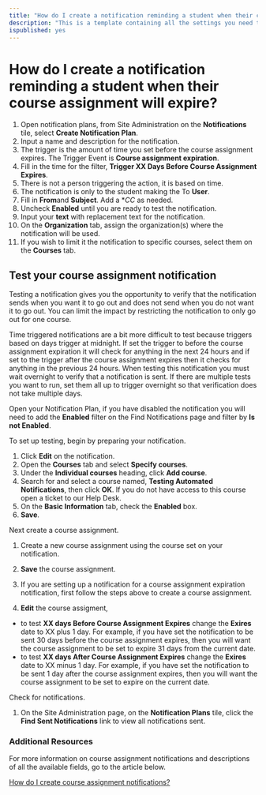```yaml
---
title: "How do I create a notification reminding a student when their course assignment will expire?"
description: "This is a template containing all the settings you need to create an automated notification to be sent to remind a student when their course assignment will expire."
ispublished: yes
---
```


# How do I create a notification reminding a student when their course assignment will expire?

1. Open notification plans, from Site Administration on the **Notifications** tile, select **Create Notification Plan**.
1. Input a name and description for the notification.
1. The trigger is the amount of time you set before the course assignment expires. The Trigger Event is **Course assignment expiration**.
1. Fill in the time for the filter, **Trigger XX Days Before Course Assignment Expires**.
1. There is not a person triggering the action, it is based on time. 
1. The notification is only to the student making the To **User**. 
1. Fill in **From**and **Subject**. Add a **CC* as needed. 
1. Uncheck **Enabled** until you are ready to test the notification.
1. Input your **text** with replacement text for the notification.
1. On the **Organization** tab, assign the organization(s) where the notification will be used.
1. If you wish to limit it the notification to specific courses, select them on the **Courses** tab.

## Test your course assignment notification

Testing a notification gives you the opportunity to verify that the notification sends when you want it to go out and does not send when you do not want it to go out. You can limit the impact by restricting the notification to only go out for one course.

Time triggered notifications are a bit more difficult to test because triggers based on days trigger at midnight. If set the trigger to before the course assignment expiration it will check for anything in the next 24 hours and if set to the trigger after the course assignment expires then it checks for anything in the previous 24 hours. When testing this notification you must wait overnight to verify that a notification is sent. If there are multiple tests you want to run, set them all up to trigger overnight so that verification does not take multiple days.

Open your Notification Plan, if you have disabled the notification you will need to add the **Enabled** filter on the Find Notifications page and filter by **Is not Enabled**.

To set up testing, begin by preparing your notification.
1. Click **Edit** on the notification.
1. Open the **Courses** tab and select **Specify courses**.
1. Under the **Individual courses** heading, click **Add course**.
1. Search for and select a course named, **Testing Automated Notifications**, then click **OK**. If you do not have access to this course open a ticket to our Help Desk.
1. On the **Basic Information** tab, check the **Enabled** box. 
1. **Save**.

Next create a course assignment.
1. Create a new course assignment using the course set on your notification. 
1. **Save** the course assignment.

1. If you are setting up a notification for a course assignment expiration notification, first follow the steps above to create a course assignment.
1. **Edit** the course assigment, 
- to test **XX days Before Course Assignment Expires** change the **Exires** date to XX plus 1 day. For example, if you have set the notification to be sent 30 days before the course assignment expires, then you will want the course assignment to be set to expire 31 days from the current date. 
- to test **XX days After Course Assignment Expires** change the **Exires** date to XX minus 1 day. For example, if you have set the notification to be sent 1 day after the course assignment expires, then you will want the course assignment to be set to expire on the current date. 

Check for notifications.
1. On the Site Administration page, on the **Notification Plans** tile, click the **Find Sent Notifications** link to view all notifications sent.

### Additional Resources

For more information on course assignment notifications and descriptions of all the available fields, go to the article below.

[How do I create course assignment notifications?](/tms/tms-administrators/notifications/course-assignment-notifications.md)
